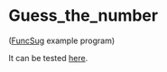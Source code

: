 # Guess_the_number
([FuncSug](https://github.com/cl4cnam/funcSug) example program)

It can be tested [here](https://cl4cnam.github.io/Guess_the_number/guessTheNumberPy.html).
